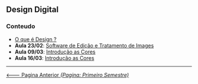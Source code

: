 ## Design Digital

### Conteudo
- [O que é Design ?](01%20-%20Design%20Digital.md)
- **Aula 23/02**: [Software de Edição e Tratamento de Images](02%20-%20Software%20de%20Edição%20e%20Tratamento.md)
- **Aula 09/03**: [Introdução as Cores](03%20-%20Introdução%20as%20Cores.md)
- **Aula 16/03**: [Introdução as Cores](04_Tipografia.md)

---

[<--- Pagina Anterior *(Pagina: Primeiro Semestre)*](../README.md)